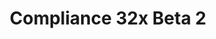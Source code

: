 ---
title: Compliance 32x Beta 2
permalink: /compliance32x/B2
header_img: https://database.faithfulpack.net/images/website/posts/32x/B2.jpg

description: |
  Beta 2 has released! There are a lot of new additions to the pack in beta 2, from all different parts of the game. It adds fixes for broken textures and miscellaneous textures on our way to completion of the pack.

changelog:
  Added:
    Entities:
      - Conduit Base (Sei)
      - Conduit Break Particle (Sei)
      - Conduit Cage (Sei)
      - Conduit (Sei)
      - Experience Orb ([author name redacted])
    Blocks:
      - Brewing Stand (Pythagoras_314, FabriXd)
      - Dragon Egg (Tekayo)
      - Loom (Nyodex)
      - Bamboo – Single Leaf (spherey)
      - Tripwire Hook (Nyodex)
      - TNT (Nyodex)
      - Light Blue Glazed Terracotta (Nyodex)
      - Magenta Glazed Terracotta (Nyodex)
    Items:
      - Coal (Pythagoras_314)
      - Charcoal (Pythagoras_314)
      - Turtle Egg (EachMenderKhai)
      - Pufferfish (Nyodex)
      - Pufferfish Bucket ([author name redacted])
      - Cod ([author name redacted])
      - Cod Bucket ([author name redacted])
      - Tropical Fish ([author name redacted])
      - Tropical Fish Bucket ([author name redacted])
      - Cyan Dye ([author name redacted])
    Particles:
      - Bubble (Nyodex)
      - Bubble Pop (ProstoProstoChelovek)
      - Drip (Nyodex)
      - Note (BellPepperBrian, ProstoProstoChelovek)
      - Generic (Nyodex)
  Changed:
    Entities:
      - Conduit Closed Eye ([author name redacted])
      - Conduit Open Eye ([author name redacted])
      - Conduit Wind (Sei)
    Items:
      - Diamond (Hozz)
      - Boats (ProstoProstoChelovek)
      - Stick (Hozz)
      - Bottles (Nyodex)
    Blocks:
      - Weeping Vines (Fractalis)
      - Loom Side (Nyodex)
      - TNT Side (Nyodex)
      - Fire Coral Block (Alexsor)
      - Dead Fire Coral Block (Alexsor)
      - Grass Block Side & Variants (Nyodex)
    GUI:
      - Widgets ([author name redacted])
      - Accessibility ([author name redacted])
      - Checkbox ([author name redacted])
      - Social Interactions ([author name redacted])
      - Gamemode Switcher ([author name redacted])
      - Toasts ([author name redacted], spherey)
  Fixed:
    - Missing conduit wind texture
    - Various Bedrock Edition fixes

downloads:
  Java 1.16.5:
    GitHub: https://github.com/Faithful-Resource-Pack/Resource-Pack-32x/releases/download/beta-2/Compliance-32x-Java-Beta-2.zip
    CurseForge: https://www.curseforge.com/minecraft/texture-packs/faithful-32x/download/3202843
  Bedrock 1.16.200:
    GitHub: https://github.com/Faithful-Resource-Pack/Faithful-Bedrock-32x/releases/download/beta-2/Compliance-32x-Bedrock-Beta-2.mcpack

---